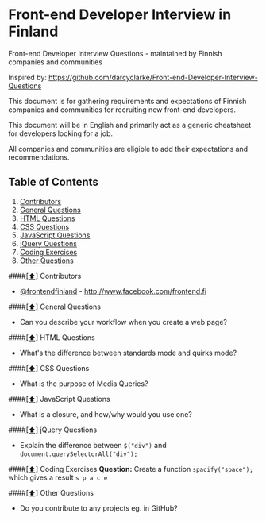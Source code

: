 Front-end Developer Interview in Finland
==========================

Front-end Developer Interview Questions - maintained by Finnish companies and communities

Inspired by: https://github.com/darcyclarke/Front-end-Developer-Interview-Questions

This document is for gathering requirements and expectations of Finnish companies and communities for recruiting new front-end developers.

This document will be in English and primarily act as a generic cheatsheet for developers looking for a job.

All companies and communities are eligible to add their expectations and recommendations.

## <a name='toc'>Table of Contents</a>
1. [Contributors](#contributors)
2. [General Questions](#general)
3. [HTML Questions](#html)
4. [CSS Questions](#css)
5. [JavaScript Questions](#javascript)
6. [jQuery Questions](#jquery)
7. [Coding Exercises](#coding)
8. [Other Questions](#other)


####[[⬆]](#toc) <a name='contributors'>Contributors</a>
* [@frontendfinland](http://twitter.com/frontendfinland) - http://www.facebook.com/frontend.fi
 
####[[⬆]](#toc) <a name='general'>General Questions</a>
* Can you describe your workflow when you create a web page?

####[[⬆]](#toc) <a name='html'>HTML Questions</a>
* What's the difference between standards mode and quirks mode?

####[[⬆]](#toc) <a name='css'>CSS Questions</a>
* What is the purpose of Media Queries?

####[[⬆]](#toc) <a name='javascript'>JavaScript Questions</a>
* What is a closure, and how/why would you use one?

####[[⬆]](#toc) <a name='jquery'>jQuery Questions</a>
* Explain the difference between `$("div")` and `document.querySelectorAll("div");`

####[[⬆]](#toc) <a name='coding'>Coding Exercises</a>
**Question:**
Create a function `spacify("space");`
which gives a result `s p a c e`

####[[⬆]](#toc) <a name='other'>Other Questions</a>
* Do you contribute to any projects eg. in GitHub?





